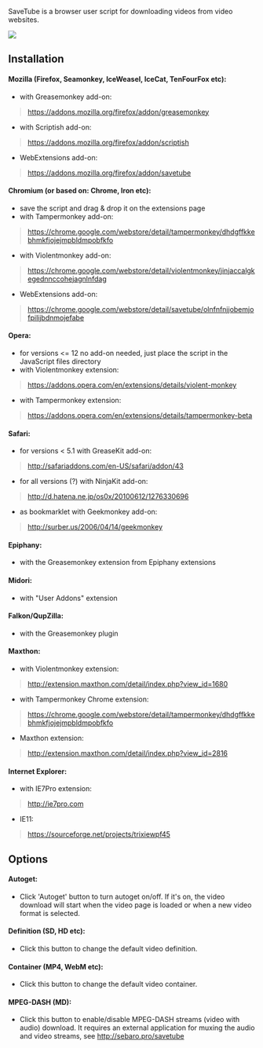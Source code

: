 
SaveTube is a browser user script for downloading videos from video websites.

![](https://gitlab.com/sebaro/SaveTube/raw/master/Images/screenshot.png)


## Installation

#### Mozilla (Firefox, Seamonkey, IceWeasel, IceCat, TenFourFox etc):
   - with Greasemonkey add-on:
   > https://addons.mozilla.org/firefox/addon/greasemonkey
   - with Scriptish add-on:
   > https://addons.mozilla.org/firefox/addon/scriptish
   - WebExtensions add-on:
   > https://addons.mozilla.org/firefox/addon/savetube

#### Chromium (or based on: Chrome, Iron etc):
   - save the script and drag & drop it on the extensions page
   - with Tampermonkey add-on:
   > https://chrome.google.com/webstore/detail/tampermonkey/dhdgffkkebhmkfjojejmpbldmpobfkfo
   - with Violentmonkey add-on:
   > https://chrome.google.com/webstore/detail/violentmonkey/jinjaccalgkegednnccohejagnlnfdag
   - WebExtensions add-on:
   > https://chrome.google.com/webstore/detail/savetube/olnfnfnjjobemjofpilijbdnmojefabe

#### Opera:
   - for versions <= 12 no add-on needed, just place the script in the JavaScript files directory
   - with Violentmonkey extension:
   > https://addons.opera.com/en/extensions/details/violent-monkey
   - with Tampermonkey extension:
   > https://addons.opera.com/en/extensions/details/tampermonkey-beta

#### Safari:
   - for versions < 5.1 with GreaseKit add-on:
   > http://safariaddons.com/en-US/safari/addon/43
   - for all versions (?) with NinjaKit add-on:
   > http://d.hatena.ne.jp/os0x/20100612/1276330696
   - as bookmarklet with Geekmonkey add-on:
   > http://surber.us/2006/04/14/geekmonkey

#### Epiphany:
   - with the Greasemonkey extension from Epiphany extensions

#### Midori:
   - with "User Addons" extension

#### Falkon/QupZilla:
   - with the Greasemonkey plugin

#### Maxthon:
   - with Violentmonkey extension:
   > http://extension.maxthon.com/detail/index.php?view_id=1680
   - with Tampermonkey Chrome extension:
   > https://chrome.google.com/webstore/detail/tampermonkey/dhdgffkkebhmkfjojejmpbldmpobfkfo
   - Maxthon extension:
   > http://extension.maxthon.com/detail/index.php?view_id=2816

#### Internet Explorer:
   - with IE7Pro extension:
   > http://ie7pro.com
   - IE11:
   > https://sourceforge.net/projects/trixiewpf45


## Options

#### Autoget:
   - Click 'Autoget' button to turn autoget on/off. If it's on, the video download will start when the video page is loaded or when a new video format is selected.

#### Definition (SD, HD etc):
   - Click this button to change the default video definition.

#### Container (MP4, WebM etc):
   - Click this button to change the default video container.

#### MPEG-DASH (MD):
   - Click this button to enable/disable MPEG-DASH streams (video with audio) download. It requires an external application for muxing the audio and video streams, see http://sebaro.pro/savetube

